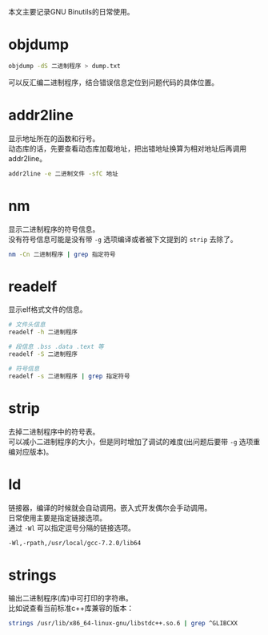 
本文主要记录GNU Binutils的日常使用。  
<!--more-->

# objdump
```sh
objdump -dS 二进制程序 > dump.txt
```
可以反汇编二进制程序，结合错误信息定位到问题代码的具体位置。  

# addr2line
显示地址所在的函数和行号。  
动态库的话，先要查看动态库加载地址，把出错地址换算为相对地址后再调用addr2line。  
```sh
addr2line -e 二进制文件 -sfC 地址
```

# nm
显示二进制程序的符号信息。  
没有符号信息可能是没有带 `-g` 选项编译或者被下文提到的 `strip` 去除了。  
```sh
nm -Cn 二进制程序 | grep 指定符号
```

# readelf
显示elf格式文件的信息。  
```sh
# 文件头信息
readelf -h 二进制程序

# 段信息 .bss .data .text 等
readelf -S 二进制程序

# 符号信息
readelf -s 二进制程序 | grep 指定符号
```

# strip
去掉二进制程序中的符号表。  
可以减小二进制程序的大小，但是同时增加了调试的难度(出问题后要带 `-g` 选项重编对应版本)。  

# ld
链接器，编译的时候就会自动调用。嵌入式开发偶尔会手动调用。  
日常使用主要是指定链接选项。  
通过 `-Wl` 可以指定逗号分隔的链接选项。  
```sh
-Wl,-rpath,/usr/local/gcc-7.2.0/lib64
```

# strings
输出二进制程序(库)中可打印的字符串。  
比如说查看当前标准c++库兼容的版本：  
```sh
strings /usr/lib/x86_64-linux-gnu/libstdc++.so.6 | grep ^GLIBCXX
```
